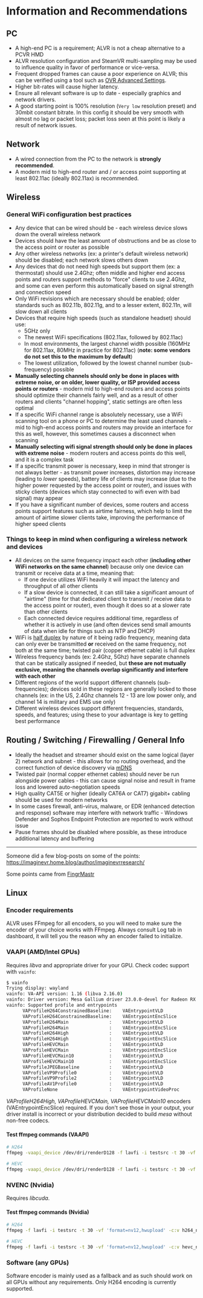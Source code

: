 # Information and Recommendations

## PC

- A high-end PC is a requirement; ALVR is not a cheap alternative to a PCVR HMD
- ALVR resolution configuration and SteamVR multi-sampling may be used to influence quality in favor of performance or vice-versa.
- Frequent dropped frames can cause a poor experience on ALVR; this can be verified using a tool such as [OVR Advanced Settings](https://github.com/OpenVR-Advanced-Settings/OpenVR-AdvancedSettings).
- Higher bit-rates will cause higher latency.
- Ensure all relevant software is up to date - especially graphics and network drivers.
- A good starting point is 100% resolution (`Very low` resolution preset) and 30mbit constant bitrate. In this config it should be very smooth with almost no lag or packet loss; packet loss seen at this point is likely a result of network issues.

## Network

- A wired connection from the PC to the network is **strongly recommended**.
- A modern mid to high-end router and / or access point supporting at least 802.11ac (ideally 802.11ax) is recommended.

## Wireless

### General WiFi configuration best practices

- Any device that can be wired should be - each wireless device slows down the overall wireless network
- Devices should have the least amount of obstructions and be as close to the access point or router as possible
- Any other wireless networks (ex: a printer's default wireless network) should be disabled; each network slows others down
- Any devices that do not need high speeds but support them (ex: a thermostat) should use 2.4Ghz; often middle and higher end access points and routers support methods to "force" clients to use 2.4Ghz, and some can even perform this automatically based on signal strength and connection speed
- Only WiFi revisions which are necessary should be enabled; older standards such as 802.11b, 802.11g, and to a lesser extent, 802.11n, will slow down all clients
- Devices that require high speeds (such as standalone headset) should use:
  - 5GHz only
  - The newest WiFi specifications (802.11ax, followed by 802.11ac)
  - In most environments, the largest channel width possible (160MHz for 802.11ax, 80MHz in practice for 802.11ac) (**note: some vendors do not set this to the maximum by default**)
  - The lowest utilization, followed by the lowest channel number (sub-frequency) possible
- **Manually selecting channels should only be done in places with extreme noise, or on older, lower quality, or ISP provided access points or routers** - modern mid to high-end routers and access points should optimize their channels fairly well, and as a result of other routers and clients "channel hopping", static settings are often less optimal
- If a specific WiFi channel range is absolutely necessary, use a WiFi scanning tool on a phone or PC to determine the least used channels - mid to high-end access points and routers may provide an interface for this as well, however, this sometimes causes a disconnect when scanning
- **Manually selecting wifi signal strength should only be done in places with extreme noise** - modern routers and access points do this well, and it is a complex task
- If a specific transmit power is necessary, keep in mind that stronger is not always better - as transmit power increases, distortion may increase (leading to *lower* speeds), battery life of clients may increase (due to the higher power requested by the access point or router), and issues with sticky clients (devices which stay connected to wifi even with bad signal) may appear
- If you have a significant number of devices, some routers and access points support features such as airtime fairness, which help to limit the amount of airtime slower clients take, improving the performance of higher speed clients

### Things to keep in mind when configuring a wireless network and devices

- All devices on the same frequency impact each other (**including other WiFi networks on the same channel**) because only one device can transmit or receive data at a time, meaning that:
  - If one device utilizes WiFi heavily it will impact the latency and throughput of all other clients
  - If a slow device is connected, it can still take a significant amount of "airtime" (time for that dedicated client to transmit / receive data to the access point or router), even though it does so at a slower rate than other clients
  - Each connected device requires additional time, regardless of whether it is actively in use (and often devices send small amounts of data when idle for things such as NTP and DHCP)
- WiFi is [half duplex](https://en.wikipedia.org/wiki/Duplex_(telecommunications)#Half_duplex) by nature of it being radio frequency, meaning data can only ever be transmitted **or** received on the same frequency, not both at the same time; twisted pair (copper ethernet cable) is full duplex
- Wireless frequency bands (ex: 2.4Ghz, 5Ghz) have separate channels that can be statically assigned if needed, but **these are not mutually exclusive, meaning the channels overlap significantly and interfere with each other**
- Different regions of the world support different channels (sub-frequencies); devices sold in these regions are generally locked to those channels (ex: in the US, 2.4Ghz channels 12 - 13 are low power only, and channel 14 is military and EMS use only)
- Different wireless devices support different frequencies, standards, speeds, and features; using these to your advantage is key to getting best performance

## Routing / Switching / Firewalling / General Info

- Ideally the headset and streamer should exist on the same logical (layer 2) network and subnet - this allows for no routing overhead, and the correct function of device discovery via [mDNS](https://en.wikipedia.org/wiki/Multicast_DNS)
- Twisted pair (normal copper ethernet cables) should never be run alongside power cables - this can cause signal noise and result in frame loss and lowered auto-negotiation speeds
- High quality CAT5E or higher (ideally CAT6A or CAT7) gigabit+ cabling should be used for modern networks
- In some cases firewall, anti-virus, malware, or EDR (enhanced detection and response) software may interfere with network traffic - Windows Defender and Sophos Endpoint Protection are reported to work without issue
- Pause frames should be disabled where possible, as these introduce additional latency and buffering

***

Someone did a few blog-posts on some of the points:
<https://imaginevr.home.blog/author/imaginevrresearch/>

Some points came from [FingrMastr](https://github.com/FingrMastr)

## Linux

### Encoder requirements

ALVR uses FFmpeg for all encoders, so you will need to make sure the encoder of your choice works with FFmpeg.
Always consult Log tab in dashboard, it will tell you the reason why an encoder failed to initialize.

### VAAPI (AMD/Intel GPUs)

Requires *libva* and appropriate driver for your GPU. Check codec support with `vainfo`:

```sh
$ vainfo                                                                                                                                                                       130 ↵ !10090
Trying display: wayland
vainfo: VA-API version: 1.16 (libva 2.16.0)
vainfo: Driver version: Mesa Gallium driver 23.0.0-devel for Radeon RX 7900 XTX (gfx1100, LLVM 16.0.0, DRM 3.49, 6.1.1-zen1-1-zen)
vainfo: Supported profile and entrypoints
      VAProfileH264ConstrainedBaseline:    VAEntrypointVLD
      VAProfileH264ConstrainedBaseline:    VAEntrypointEncSlice
      VAProfileH264Main               :    VAEntrypointVLD
      VAProfileH264Main               :    VAEntrypointEncSlice
      VAProfileH264High               :    VAEntrypointVLD
      VAProfileH264High               :    VAEntrypointEncSlice
      VAProfileHEVCMain               :    VAEntrypointVLD
      VAProfileHEVCMain               :    VAEntrypointEncSlice
      VAProfileHEVCMain10             :    VAEntrypointVLD
      VAProfileHEVCMain10             :    VAEntrypointEncSlice
      VAProfileJPEGBaseline           :    VAEntrypointVLD
      VAProfileVP9Profile0            :    VAEntrypointVLD
      VAProfileVP9Profile2            :    VAEntrypointVLD
      VAProfileAV1Profile0            :    VAEntrypointVLD
      VAProfileNone                   :    VAEntrypointVideoProc
```

*VAProfileH264High, VAProfileHEVCMain, VAProfileHEVCMain10* encoders (VAEntrypointEncSlice) required. If you don't see those
in your output, your driver install is incorrect or your distribution decided to build *mesa* without non-free codecs.

#### Test ffmpeg commands (VAAPI)

```sh
# H264
ffmpeg -vaapi_device /dev/dri/renderD128 -f lavfi -i testsrc -t 30 -vf 'format=nv12,hwupload' -c:v h264_vaapi vaapi-h264.mp4

# HEVC
ffmpeg -vaapi_device /dev/dri/renderD128 -f lavfi -i testsrc -t 30 -vf 'format=nv12,hwupload' -c:v hevc_vaapi vaapi-hevc.mp4
```

### NVENC (Nvidia)

Requires *libcuda*.

#### Test ffmpeg commands (Nvidia)

```sh
# H264
ffmpeg -f lavfi -i testsrc -t 30 -vf 'format=nv12,hwupload' -c:v h264_nvenc nvenc-h264.mp4

# HEVC
ffmpeg -f lavfi -i testsrc -t 30 -vf 'format=nv12,hwupload' -c:v hevc_nvenc nvenc-hevc.mp4
```

### Software (any GPUs)

Software encoder is mainly used as a fallback and as such should work on all GPUs without any requirements.
Only H264 encoding is currently supported.
